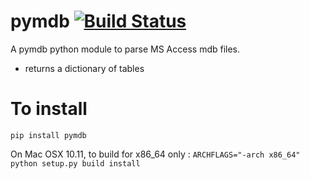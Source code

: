 pymdb  [![Build Status](https://travis-ci.org/dannyarcher/pymdb.png?branch=master)](https://travis-ci.org/dannyarcher/pymdb)
=====

A pymdb python module to parse MS Access mdb files.

  - returns a dictionary of tables
  

To install
==========
`pip install pymdb`

On Mac OSX 10.11, to build for x86_64 only : `ARCHFLAGS="-arch x86_64" python setup.py build install`

